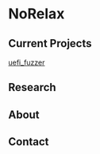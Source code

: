 # NoRelax

## Current Projects
[uefi_fuzzer](https://github.com/oscardagrach/uefi_fuzzer)

## Research

## About

## Contact
